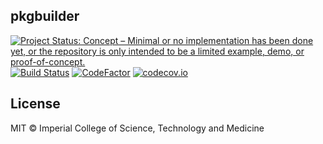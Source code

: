 ## pkgbuilder

<!-- badges: start -->
[![Project Status: Concept – Minimal or no implementation has been done yet, or the repository is only intended to be a limited example, demo, or proof-of-concept.](https://www.repostatus.org/badges/latest/concept.svg)](https://www.repostatus.org/#concept)
[![Build Status](https://travis-ci.com/mrc-ide/pkgbuilder.svg?branch=master)](https://travis-ci.com/mrc-ide/pkgbuilder)
[![CodeFactor](https://www.codefactor.io/repository/github/mrc-ide/pkgbuilder/badge)](https://www.codefactor.io/repository/github/mrc-ide/pkgbuilder)
[![codecov.io](https://codecov.io/github/mrc-ide/pkgbuilder/coverage.svg?branch=master)](https://codecov.io/github/mrc-ide/pkgbuilder?branch=master)
<!-- badges: end -->

## License

MIT © Imperial College of Science, Technology and Medicine
